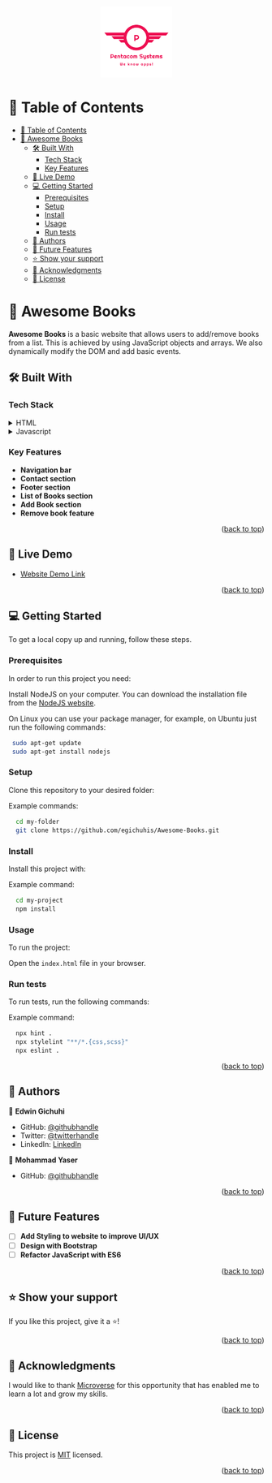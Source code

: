 <a name="readme-top"></a>

<div align="center">
  <!-- You are encouraged to replace this logo with your own! Otherwise you can also remove it. -->
  <img src="./imgs/logo.png" alt="logo" width="140"  height="auto" />
  <br/>

</div>

<!-- TABLE OF CONTENTS -->

# 📗 Table of Contents

- [📗 Table of Contents](#-table-of-contents)
- [📖 Awesome Books ](#-awesome-books-)
  - [🛠 Built With ](#-built-with-)
    - [Tech Stack ](#tech-stack-)
    - [Key Features ](#key-features-)
  - [🚀 Live Demo ](#-live-demo-)
  - [💻 Getting Started ](#-getting-started-)
    - [Prerequisites](#prerequisites)
    - [Setup](#setup)
    - [Install](#install)
    - [Usage](#usage)
    - [Run tests](#run-tests)
  - [👥 Authors ](#-authors-)
  - [🔭 Future Features ](#-future-features-)
  - [⭐️ Show your support ](#️-show-your-support-)
  - [🙏 Acknowledgments ](#-acknowledgments-)
  - [📝 License ](#-license-)

<!-- PROJECT DESCRIPTION -->

# 📖 Awesome Books <a name="about-project"></a>

**Awesome Books** is a basic website that allows users to add/remove books from a list. This is achieved by using JavaScript objects and arrays. We also dynamically modify the DOM and add basic events.

## 🛠 Built With <a name="built-with"></a>

### Tech Stack <a name="tech-stack"></a>

<details>
  <summary>HTML</summary>
</details>
<details>
  <summary>Javascript</summary>
</details>

<!-- Features -->

### Key Features <a name="key-features"></a>

- **Navigation bar**
- **Contact section**
- **Footer section**
- **List of Books section**
- **Add Book section**
- **Remove book feature**
  
<p align="right">(<a href="#readme-top">back to top</a>)</p>

<!-- LIVE DEMO -->

## 🚀 Live Demo <a name="live-demo"></a>

- [Website Demo Link](https://egichuhis.github.io/Awesome-Books/)

<p align="right">(<a href="#readme-top">back to top</a>)</p>

<!-- GETTING STARTED -->

## 💻 Getting Started <a name="getting-started"></a>

To get a local copy up and running, follow these steps.

### Prerequisites

In order to run this project you need:

Install NodeJS on your computer. You can download the installation file from the [NodeJS website](https://nodejs.org/en/download/).

On Linux you can use your package manager, for example, on Ubuntu just run the following commands:

```sh
 sudo apt-get update
 sudo apt-get install nodejs
```

### Setup

Clone this repository to your desired folder:

Example commands:

```sh
  cd my-folder
  git clone https://github.com/egichuhis/Awesome-Books.git
```

### Install

Install this project with:

Example command:

```sh
  cd my-project
  npm install
```

### Usage

To run the project:

Open the `index.html` file in your browser.

### Run tests

To run tests, run the following commands:

Example command:

```sh
  npx hint .
  npx stylelint "**/*.{css,scss}"
  npx eslint .
```

<p align="right">(<a href="#readme-top">back to top</a>)</p>

<!-- AUTHORS -->

## 👥 Authors <a name="authors"></a>

👤 **Edwin Gichuhi**

- GitHub: [@githubhandle](https://github.com/egichuhis)
- Twitter: [@twitterhandle](https://twitter.com/egichuhis)
- LinkedIn: [LinkedIn](https://www.linkedin.com/in/edwin-gichuhi/)

👤 **Mohammad Yaser**

- GitHub: [@githubhandle](https://github.com/MohammadYaser)

<p align="right">(<a href="#readme-top">back to top</a>)</p>

## 🔭 Future Features <a name="future-features"></a>

- [ ] **Add Styling to website to improve UI/UX**
- [ ] **Design with Bootstrap**
- [ ] **Refactor JavaScript with ES6**

<p align="right">(<a href="#readme-top">back to top</a>)</p>

<!-- SUPPORT -->

## ⭐️ Show your support <a name="support"></a>

If you like this project, give it a ⭐️!

<p align="right">(<a href="#readme-top">back to top</a>)</p>

<!-- ACKNOWLEDGEMENTS -->
## 🙏 Acknowledgments <a name="acknowledgements"></a>

I would like to thank [Microverse](https://www.microverse.org/) for this opportunity that has enabled me to learn a lot and grow my skills.

<p align="right">(<a href="#readme-top">back to top</a>)</p>

<!-- LICENSE -->

## 📝 License <a name="license"></a>

This project is [MIT](./MIT.md) licensed.

<p align="right">(<a href="#readme-top">back to top</a>)</p>
